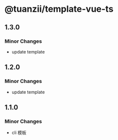 # @tuanzii/template-vue-ts

## 1.3.0

### Minor Changes

- update template

## 1.2.0

### Minor Changes

- update template

## 1.1.0

### Minor Changes

- cli 模板
